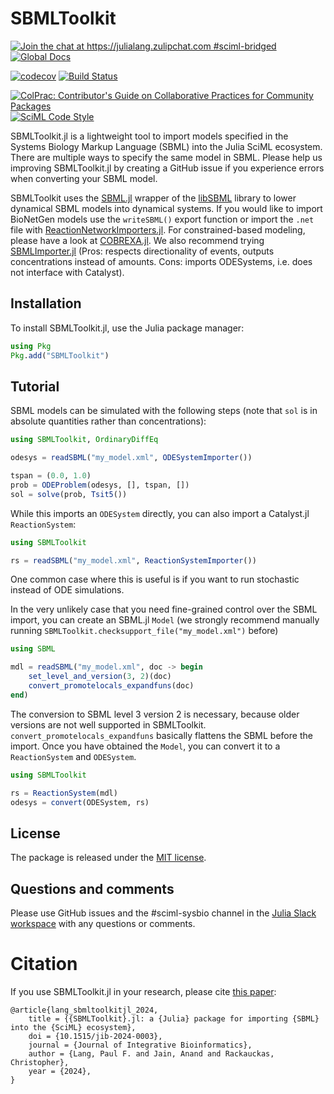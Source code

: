 # SBMLToolkit

[![Join the chat at https://julialang.zulipchat.com #sciml-bridged](https://img.shields.io/static/v1?label=Zulip&message=chat&color=9558b2&labelColor=389826)](https://julialang.zulipchat.com/#narrow/stream/279055-sciml-bridged)
[![Global Docs](https://img.shields.io/badge/docs-SciML-blue.svg)](https://docs.sciml.ai/SBMLToolkit/stable/)

[![codecov](https://codecov.io/gh/SciML/SBMLToolkit.jl/branch/main/graph/badge.svg)](https://codecov.io/gh/SciML/SBMLToolkit.jl)
[![Build Status](https://github.com/SciML/SBMLToolkit.jl/workflows/CI/badge.svg)](https://github.com/SciML/SBMLToolkit.jl/actions?query=workflow%3ACI)

[![ColPrac: Contributor's Guide on Collaborative Practices for Community Packages](https://img.shields.io/badge/ColPrac-Contributor%27s%20Guide-blueviolet)](https://github.com/SciML/ColPrac)
[![SciML Code Style](https://img.shields.io/static/v1?label=code%20style&message=SciML&color=9558b2&labelColor=389826)](https://github.com/SciML/SciMLStyle)

SBMLToolkit.jl is a lightweight tool to import models specified in the Systems Biology Markup Language (SBML) into the Julia SciML ecosystem. There are multiple ways to specify the same model in SBML. Please help us improving SBMLToolkit.jl by creating a GitHub issue if you experience errors when converting your SBML model.

SBMLToolkit uses the [SBML.jl](https://github.com/LCSB-BioCore/SBML.jl) wrapper of the [libSBML](https://model.caltech.edu/software/libsbml/) library to lower dynamical SBML models into dynamical systems. If you would like to import BioNetGen models use the `writeSBML()` export function or import the `.net` file with [ReactionNetworkImporters.jl](https://github.com/SciML/ReactionNetworkImporters.jl). For constrained-based modeling, please have a look at [COBREXA.jl](https://github.com/LCSB-BioCore/COBREXA.jl). We also recommend trying [SBMLImporter.jl](https://github.com/sebapersson/SBMLImporter.jl) (Pros: respects directionality of events, outputs concentrations instead of amounts. Cons: imports ODESystems, i.e. does not interface with Catalyst).

## Installation

To install SBMLToolkit.jl, use the Julia package manager:

```julia
using Pkg
Pkg.add("SBMLToolkit")
```

## Tutorial

SBML models can be simulated with the following steps (note that `sol` is in absolute quantities rather than concentrations):

```julia
using SBMLToolkit, OrdinaryDiffEq

odesys = readSBML("my_model.xml", ODESystemImporter())

tspan = (0.0, 1.0)
prob = ODEProblem(odesys, [], tspan, [])
sol = solve(prob, Tsit5())
```

While this imports an `ODESystem` directly, you can also import a Catalyst.jl `ReactionSystem`:

```julia
using SBMLToolkit

rs = readSBML("my_model.xml", ReactionSystemImporter())
```

One common case where this is useful is if you want to run stochastic instead of ODE simulations.

In the very unlikely case that you need fine-grained control over the SBML import, you can create an SBML.jl `Model` (we strongly recommend manually running `SBMLToolkit.checksupport_file("my_model.xml")` before)

```julia
using SBML

mdl = readSBML("my_model.xml", doc -> begin
    set_level_and_version(3, 2)(doc)
    convert_promotelocals_expandfuns(doc)
end)
```

The conversion to SBML level 3 version 2 is necessary, because older versions are not well supported in SBMLToolkit. `convert_promotelocals_expandfuns` basically flattens the SBML before the import. Once you have obtained the `Model`, you can convert it to a `ReactionSystem` and `ODESystem`.

```julia
using SBMLToolkit

rs = ReactionSystem(mdl)
odesys = convert(ODESystem, rs)
```

## License

The package is released under the [MIT license](https://github.com/SciML/SBMLToolkit.jl/blob/main/LICENSE).

## Questions and comments

Please use GitHub issues and the #sciml-sysbio channel in the [Julia Slack workspace](https://julialang.org/slack/) with any questions or comments.

# Citation

If you use SBMLToolkit.jl in your research, please cite [this paper](https://www.degruyter.com/document/doi/10.1515/jib-2024-0003/html):

```
@article{lang_sbmltoolkitjl_2024,
	title = {{SBMLToolkit}.jl: a {Julia} package for importing {SBML} into the {SciML} ecosystem},
	doi = {10.1515/jib-2024-0003},
	journal = {Journal of Integrative Bioinformatics},
	author = {Lang, Paul F. and Jain, Anand and Rackauckas, Christopher},
	year = {2024},
}
```

